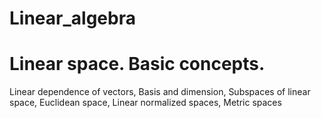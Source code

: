 # Linear_algebra
# Linear space. Basic concepts.
Linear dependence of vectors, Basis and dimension, Subspaces of linear space, Euclidean space, Linear normalized spaces, Metric spaces
